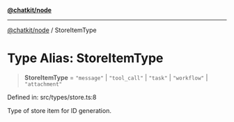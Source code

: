 [**@chatkit/node**](../README.md)

***

[@chatkit/node](../README.md) / StoreItemType

# Type Alias: StoreItemType

> **StoreItemType** = `"message"` \| `"tool_call"` \| `"task"` \| `"workflow"` \| `"attachment"`

Defined in: src/types/store.ts:8

Type of store item for ID generation.
